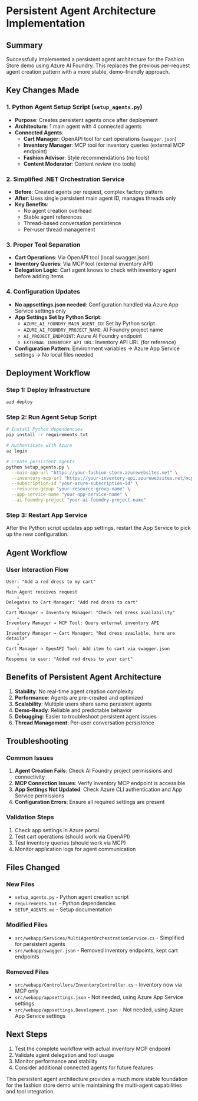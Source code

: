 # Persistent Agent Architecture Implementation

## Summary

Successfully implemented a persistent agent architecture for the Fashion Store demo using Azure AI Foundry. This replaces the previous per-request agent creation pattern with a more stable, demo-friendly approach.

## Key Changes Made

### 1. Python Agent Setup Script (`setup_agents.py`)
- **Purpose**: Creates persistent agents once after deployment
- **Architecture**: 1 main agent with 4 connected agents
- **Connected Agents**:
  - **Cart Manager**: OpenAPI tool for cart operations (`swagger.json`)
  - **Inventory Manager**: MCP tool for inventory queries (external MCP endpoint)
  - **Fashion Advisor**: Style recommendations (no tools)
  - **Content Moderator**: Content review (no tools)

### 2. Simplified .NET Orchestration Service
- **Before**: Created agents per request, complex factory pattern
- **After**: Uses single persistent main agent ID, manages threads only
- **Key Benefits**:
  - No agent creation overhead
  - Stable agent references
  - Thread-based conversation persistence
  - Per-user thread management

### 3. Proper Tool Separation
- **Cart Operations**: Via OpenAPI tool (local swagger.json)
- **Inventory Queries**: Via MCP tool (external inventory API)
- **Delegation Logic**: Cart agent knows to check with inventory agent before adding items

### 4. Configuration Updates
- **No appsettings.json needed**: Configuration handled via Azure App Service settings only
- **App Settings Set by Python Script**:
  - `AZURE_AI_FOUNDRY_MAIN_AGENT_ID`: Set by Python script
  - `AZURE_AI_FOUNDRY_PROJECT_NAME`: AI Foundry project name
  - `AI_PROJECT_ENDPOINT`: Azure AI Foundry endpoint
  - `EXTERNAL_INVENTORY_API_URL`: Inventory API URL (for reference)
- **Configuration Pattern**: Environment variables → Azure App Service settings → No local files needed

## Deployment Workflow

### Step 1: Deploy Infrastructure
```bash
azd deploy
```

### Step 2: Run Agent Setup Script
```bash
# Install Python dependencies
pip install -r requirements.txt

# Authenticate with Azure
az login

# Create persistent agents
python setup_agents.py \
  --main-app-url "https://your-fashion-store.azurewebsites.net" \
  --inventory-mcp-url "https://your-inventory-api.azurewebsites.net/mcp" \
  --subscription-id "your-azure-subscription-id" \
  --resource-group "your-resource-group-name" \
  --app-service-name "your-app-service-name" \
  --ai-foundry-project "your-ai-foundry-project-name"
```

### Step 3: Restart App Service
After the Python script updates app settings, restart the App Service to pick up the new configuration.

## Agent Workflow

### User Interaction Flow
```
User: "Add a red dress to my cart"
    ↓
Main Agent receives request
    ↓
Delegates to Cart Manager: "Add red dress to cart"
    ↓
Cart Manager → Inventory Manager: "Check red dress availability"
    ↓
Inventory Manager → MCP Tool: Query external inventory API
    ↓
Inventory Manager → Cart Manager: "Red dress available, here are details"
    ↓
Cart Manager → OpenAPI Tool: Add item to cart via swagger.json
    ↓
Response to user: "Added red dress to your cart"
```

## Benefits of Persistent Agent Architecture

1. **Stability**: No real-time agent creation complexity
2. **Performance**: Agents are pre-created and optimized
3. **Scalability**: Multiple users share same persistent agents
4. **Demo-Ready**: Reliable and predictable behavior
5. **Debugging**: Easier to troubleshoot persistent agent issues
6. **Thread Management**: Per-user conversation persistence

## Troubleshooting

### Common Issues
1. **Agent Creation Fails**: Check AI Foundry project permissions and connectivity
2. **MCP Connection Issues**: Verify inventory MCP endpoint is accessible
3. **App Settings Not Updated**: Check Azure CLI authentication and App Service permissions
4. **Configuration Errors**: Ensure all required settings are present

### Validation Steps
1. Check app settings in Azure portal
2. Test cart operations (should work via OpenAPI)
3. Test inventory queries (should work via MCP)
4. Monitor application logs for agent communication

## Files Changed

### New Files
- `setup_agents.py` - Python agent creation script
- `requirements.txt` - Python dependencies
- `SETUP_AGENTS.md` - Setup documentation

### Modified Files
- `src/webapp/Services/MultiAgentOrchestrationService.cs` - Simplified for persistent agents
- `src/webapp/swagger.json` - Removed inventory endpoints, kept cart endpoints

### Removed Files
- `src/webapp/Controllers/InventoryController.cs` - Inventory now via MCP only
- `src/webapp/appsettings.json` - Not needed, using Azure App Service settings
- `src/webapp/appsettings.Development.json` - Not needed, using Azure App Service settings

## Next Steps

1. Test the complete workflow with actual inventory MCP endpoint
2. Validate agent delegation and tool usage
3. Monitor performance and stability
4. Consider additional connected agents for future features

This persistent agent architecture provides a much more stable foundation for the fashion store demo while maintaining the multi-agent capabilities and tool integration.